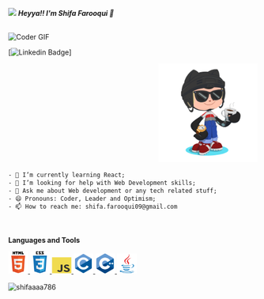 <img src="https://media.giphy.com/media/ObNTw8Uzwy6KQ/giphy.gif" width="20px">&nbsp;***Heyya!! I'm Shifa Farooqui 👋***

<br>
 <img src="https://media.giphy.com/media/SWoSkN6DxTszqIKEqv/giphy.gif" alt="Coder GIF" width="500" height="400">
</br>

[![Linkedin
    Badge](https://img.shields.io/badge/-ShifaFarooqui-blue?style=flat-square&logo=Linkedin&logoColor=white&link=https://www.linkedin.com/in/shifa-farooqui-674143226/)]
    <div align=right>
        <img src="https://raw.githubusercontent.com/AhmedFathyDev/AhmedFathyDev/main/GitHub.png"
            alt="GitHub Octocat Drinking a Cup of Coffee" height="200">
    </div>

    - 🌱 I’m currently learning React;
    - 🤔 I’m looking for help with Web Development skills;
    - 💬 Ask me about Web development or any tech related stuff;
    - 😄 Pronouns: Coder, Leader and Optimism;
    - 📫 How to reach me: shifa.farooqui09@gmail.com
<br><br>
**Languages and Tools**
<p align="left"> 
 <a href="https://www.w3.org/html/" target="_blank" rel="noreferrer"> <img height="45" src="https://raw.githubusercontent.com/devicons/devicon/master/icons/html5/html5-original-wordmark.svg" alt="html5" width="40" height="40"/> </a> 
 <a href="https://www.w3schools.com/css/" target="_blank" rel="noreferrer"> <img height="45" src="https://raw.githubusercontent.com/devicons/devicon/master/icons/css3/css3-original-wordmark.svg" alt="css3" width="40" height="40"/> </a> 
 <a href="https://developer.mozilla.org/en-US/docs/Web/JavaScript" target="_blank" rel="noreferrer"> <img height="33" src="https://raw.githubusercontent.com/devicons/devicon/master/icons/javascript/javascript-original.svg" alt="javascript" width="40" height="40"/> </a>
 <a href="https://www.cprogramming.com/" target="_blank" rel="noreferrer"> <img height="40" src="https://raw.githubusercontent.com/devicons/devicon/master/icons/c/c-original.svg" alt="c" width="40" height="40"/> </a> 
<a href="https://www.w3schools.com/cpp/" target="_blank" rel="noreferrer"> <img height="40" src="https://raw.githubusercontent.com/devicons/devicon/master/icons/cplusplus/cplusplus-original.svg" alt="cplusplus" width="40" height="40"/> </a> 
 <a href="https://www.java.com" target="_blank" rel="noreferrer"> <img height="40" src="https://raw.githubusercontent.com/devicons/devicon/master/icons/java/java-original.svg" alt="java" width="40" height="40"/> </a> 
</p>
 
<p><img align="center" src="https://github-readme-stats.vercel.app/api/top-langs?username=shifaaaa786&show_icons=true&locale=en&layout=compact" alt="shifaaaa786" /></p>
